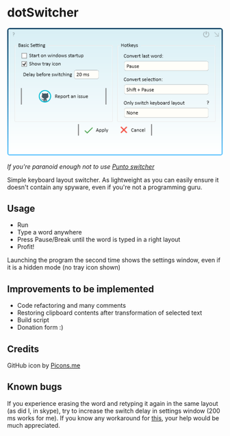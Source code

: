 dotSwitcher
===========
![dotSwitcher](ScreenShot.png?raw=true "dotSwitcher, Simple keyboard layout switcher ")

*If you're paranoid enough not to use [Punto switcher](http://punto.yandex.ru "closed source software")*

Simple keyboard layout switcher. As lightweight as you can easily ensure it doesn't contain any spyware, even if you're not a programming guru.

Usage
-----
* Run
* Type a word anywhere
* Press Pause/Break until the word is typed in a right layout
* Profit!

Launching the program the second time shows the settings window, even if it is a hidden mode (no tray icon shown)

Improvements to be implemented
------------------------------
* Code refactoring and many comments
* Restoring clipboard contents after transformation of selected text 
* Build script
* Donation form :)

Credits
-------
GitHub icon by [Picons.me](https://picons.me/)

Known bugs
----------
If you experience erasing the word and retyping it again in the same layout (as did I, in skype), try to increase the switch delay in settings window (200 ms works for me).
If you know any workaround for [this](http://stackoverflow.com/questions/27720728/cant-send-wm-inputlangchangerequest-to-some-controls), your help would be much appreciated.
